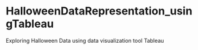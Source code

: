 # HalloweenDataRepresentation_usingTableau
Exploring Halloween Data using data visualization tool Tableau
